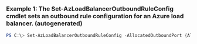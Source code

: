 ### Example 1: The Set-AzLoadBalancerOutboundRuleConfig cmdlet sets an outbound rule configuration for an Azure load balancer. (autogenerated)
```powershell
PS C:\> Set-AzLoadBalancerOutboundRuleConfig -AllocatedOutboundPort {AllocatedOutboundPort} -BackendAddressPool $slb.BackendAddressPools[0] -FrontendIpConfiguration $slb.FrontendIpConfigurations[0] -IdleTimeoutInMinutes 10 -Name NewRule -Protocol Tcp
```

